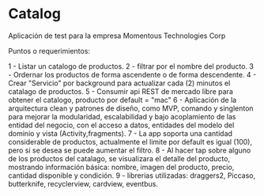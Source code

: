 # Catalog


Aplicación de test para la empresa Momentous Technologies Corp

Puntos o requerimientos:

1 - Listar un catalogo de productos.
2 - filtrar por el nombre del producto.
3 - Ordernar los productos de forma ascendente o de forma descendente.
4 - Crear "Servicio" por background para actualizar cada (2) minutos el catalago de productos.
5 - Consumir api REST de mercado libre para obtener el catalogo, producto por default = "mac"
6 - Aplicación de la arquitectura clean y patrones de diseño, como MVP, comando y singlenton para mejorar la modularidad, escalabilidad y bajo acoplamiento
    de las entidad del negocio, con el acceso a datos, entidades del modelo del dominio y vista (Activity,fragments).
7 - La app soporta una cantidad considerable de productos, actualmente el limite por default es igual (100), pero si se desea se puede aumentar el filtro.
8 - Al hacer tap sobre alguno de los productos del catalago, se visualizara el detalle del producto, mostrando información básica: nombre, imagen del producto,
    precio, cantidad disponible y condición.
9 - librerias utilizadas: draggers2, Piccaso, butterknife, recyclerview, cardview, eventbus.